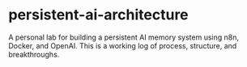 # persistent-ai-architecture
A personal lab for building a persistent AI memory system using n8n, Docker, and OpenAI. This is a working log of process, structure, and breakthroughs.
